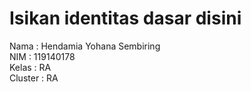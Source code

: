 # Isikan identitas dasar disini
Nama    : Hendamia Yohana Sembiring <br>
NIM     : 119140178 <br> 
Kelas   : RA <br>
Cluster : RA